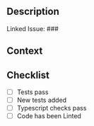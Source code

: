 ## Description
Linked Issue: ###

## Context

## Checklist
- [ ] Tests pass
- [ ] New tests added
- [ ] Typescript checks pass
- [ ] Code has been Linted